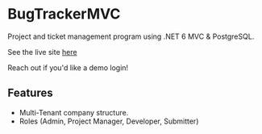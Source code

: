 # BugTrackerMVC

Project and ticket management program using .NET 6 MVC & PostgreSQL.

See the live site [here](https://launch-flow.herokuapp.com/)

Reach out if you'd like a demo login!

## Features

- Multi-Tenant company structure.
- Roles (Admin, Project Manager, Developer, Submitter)
